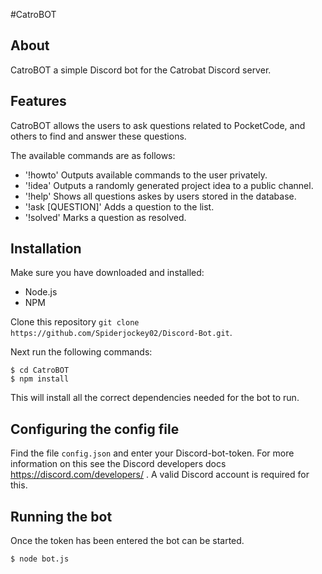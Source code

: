 #CatroBOT

## About

CatroBOT a simple Discord bot for the Catrobat Discord server.

## Features

CatroBOT allows the users to ask questions related to PocketCode, and others to find and answer these questions.

The available commands are as follows:
- '!howto' Outputs available commands to the user privately.
- '!idea' Outputs a randomly generated project idea to a public channel.
- '!help' Shows all questions askes by users stored in the database.
- '!ask [QUESTION]' Adds a question to the list.
- '!solved' Marks a question as resolved.

## Installation

Make sure you have downloaded and installed:
 * Node.js
 * NPM

Clone this repository `git clone https://github.com/Spiderjockey02/Discord-Bot.git`.

Next run the following commands:
```
$ cd CatroBOT
$ npm install
```

This will install all the correct dependencies needed for the bot to run.

## Configuring the config file

Find the file `config.json` and enter your Discord-bot-token. For more information on this see the Discord developers docs https://discord.com/developers/ . A valid Discord account is required for this.

## Running the bot
Once the token has been entered the bot can be started.
```
$ node bot.js
```
